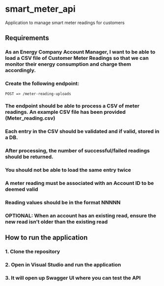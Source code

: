 # smart_meter_api
Application to manage smart meter readings for customers

## Requirements

### As an Energy Company Account Manager, I want to be able to load a CSV file of Customer Meter Readings so that we can monitor their energy consumption and charge them accordingly.
### Create the following endpoint: 
	POST => /meter-reading-uploads 
### The endpoint should be able to process a CSV of meter readings. An example CSV file has been provided (Meter_reading.csv) 
### Each entry in the CSV should be validated and if valid, stored in a DB. 
### After processing, the number of successful/failed readings should be returned. 
### You should not be able to load the same entry twice 
### A meter reading must be associated with an Account ID to be deemed valid 
### Reading values should be in the format NNNNN 

### OPTIONAL: When an account has an existing read, ensure the new read isn’t older than the existing read


## How to run the application
### 1. Clone the repository
### 2. Open in Visual Studio and run the application
### 3. It will open up Swagger UI where you can test the API











